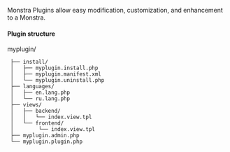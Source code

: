 Monstra Plugins allow easy modification, customization, and enhancement to a Monstra.

#### Plugin structure</h4>

myplugin/

	 ├── install/
	 │   ├── myplugin.install.php
	 │   ├── myplugin.manifest.xml
	 │   └── myplugin.uninstall.php
	 ├── languages/
	 │   ├── en.lang.php
	 │   └── ru.lang.php
	 ├── views/
	 │   ├── backend/
	 │   │   └── index.view.tpl
	 │   └── frontend/
	 │   	  └── index.view.tpl
	 ├── myplugin.admin.php
	 └── myplugin.plugin.php
